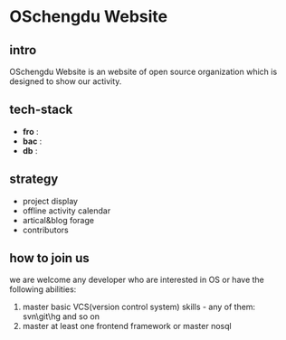 # OSchengdu Website

## intro
OSchengdu Website is an website of open source organization which is designed to show our activity.

## tech-stack
- **fro** :
- **bac** :
- **db** :

## strategy
- project display
- offline activity calendar
- artical&blog forage
- contributors

## how to join us

we are welcome any developer who are interested in OS or have the following abilities:
1. master basic VCS(version control system) skills - any of them: svn\git\hg and so on
2. master at least one frontend framework
or  master nosql